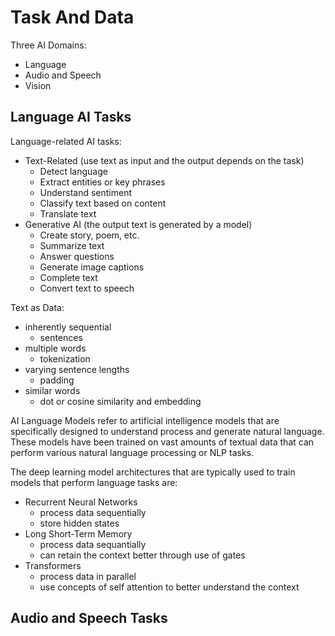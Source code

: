 # Task And Data

Three AI Domains:
- Language
- Audio and Speech
- Vision

## Language AI Tasks

Language-related AI tasks:
- Text-Related (use text as input and the output depends on the task)
    - Detect language
    - Extract entities or key phrases
    - Understand sentiment
    - Classify text based on content
    - Translate text
- Generative AI (the output text is generated by a model)
    - Create story, poem, etc.
    - Summarize text 
    - Answer questions
    - Generate image captions
    - Complete text
    - Convert text to speech

Text as Data:
- inherently sequential
    - sentences
- multiple words
    - tokenization
- varying sentence lengths
    - padding
- similar words
    - dot or cosine similarity and embedding

AI Language Models refer to artificial intelligence models that are specifically designed to understand process and generate natural language. These models have been trained on vast amounts of textual data that can perform various natural language processing or NLP tasks.

The deep learning model architectures that are typically used to train models that perform language tasks are:
- Recurrent Neural Networks
    - process data sequentially 
    - store hidden states
- Long Short-Term Memory
    - process data sequantially
    - can retain the context better through use of gates
- Transformers
    - process data in parallel
    - use concepts of self attention to better understand the context

## Audio and Speech Tasks

